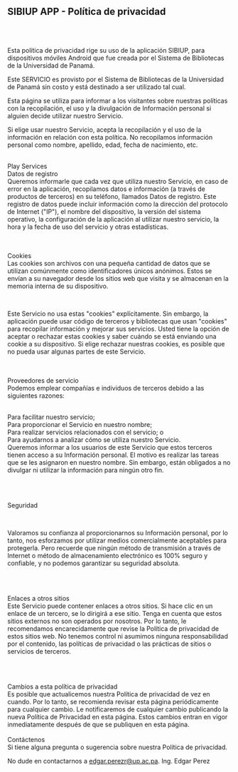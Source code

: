 <div class="w3-light-grey w3-padding-64 w3-center" id="about">
  <h2>SIBIUP APP - Política de privacidad </h2>
  <br>
  <br>
  
   
  Esta política de privacidad rige su uso de la aplicación SIBIUP,    para dispositivos móviles Android que fue creada por el Sistema de Bibliotecas de la Universidad de Panamá.

 Este SERVICIO es provisto por el Sistema de Bibliotecas de la Universidad de Panamá sin costo y está destinado a ser utilizado tal cual. <br>

 

Esta página se utiliza para informar a los visitantes sobre nuestras políticas con la recopilación, el uso y la divulgación de Información personal si alguien decide utilizar nuestro Servicio. <br>

 

Si elige usar nuestro Servicio, acepta la recopilación y el uso de la información en relación con esta política. No recopilamos información personal como nombre, apellido, edad, fecha de nacimiento, etc. <br>

 

   
<br>
 Play Services 
<br>
Datos de registro 
<br>
Queremos informarle que cada vez que utiliza nuestro Servicio, en caso de error en la aplicación, recopilamos datos e información (a través de productos de terceros) en su teléfono, llamados Datos de registro. Este registro de datos puede incluir información como la dirección del protocolo de Internet ("IP"), el nombre del dispositivo, la versión del sistema operativo, la configuración de la aplicación al utilizar nuestro servicio, la hora y la fecha de uso del servicio y otras estadísticas. <br>
<br>
<br>
 

Cookies 
<br>
Las cookies son archivos con una pequeña cantidad de datos que se utilizan comúnmente como identificadores únicos anónimos. Estos se envían a su navegador desde los sitios web que visita y se almacenan en la memoria interna de su dispositivo. 

<br>

Este Servicio no usa estas "cookies" explícitamente. Sin embargo, la aplicación puede usar código de terceros y bibliotecas que usan "cookies" para recopilar información y mejorar sus servicios. Usted tiene la opción de aceptar o rechazar estas cookies y saber cuándo se está enviando una cookie a su dispositivo. Si elige rechazar nuestras cookies, es posible que no pueda usar algunas partes de este Servicio. 

 
<br>
<br>
Proveedores de servicio 
<br>
Podemos emplear compañías e individuos de terceros debido a las siguientes razones: 
<br>
<br>
 

Para facilitar nuestro servicio; 
<br>
Para proporcionar el Servicio en nuestro nombre; 
<br>
Para realizar servicios relacionados con el servicio; o 
<br>
Para ayudarnos a analizar cómo se utiliza nuestro Servicio. 
<br>
Queremos informar a los usuarios de este Servicio que estos terceros tienen acceso a su Información personal. El motivo es realizar las tareas que se les asignaron en nuestro nombre. Sin embargo, están obligados a no divulgar ni utilizar la información para ningún otro fin. 

<br>
<br>

Seguridad 

 <br>

Valoramos su confianza al proporcionarnos su Información personal, por lo tanto, nos esforzamos por utilizar medios comercialmente aceptables para protegerla. Pero recuerde que ningún método de transmisión a través de Internet o método de almacenamiento electrónico es 100% seguro y confiable, y no podemos garantizar su seguridad absoluta. 

<br>
<br>

Enlaces a otros sitios 
<br>
Este Servicio puede contener enlaces a otros sitios. Si hace clic en un enlace de un tercero, se lo dirigirá a ese sitio. Tenga en cuenta que estos sitios externos no son operados por nosotros. Por lo tanto, le recomendamos encarecidamente que revise la Política de privacidad de estos sitios web. No tenemos control ni asumimos ninguna responsabilidad por el contenido, las políticas de privacidad o las prácticas de sitios o servicios de terceros. 

 

<br>
<br>

Cambios a esta política de privacidad 
<br>
Es posible que actualicemos nuestra Política de privacidad de vez en cuando. Por lo tanto, se recomienda revisar esta página periódicamente para cualquier cambio. Le notificaremos de cualquier cambio publicando la nueva Política de Privacidad en esta página. Estos cambios entran en vigor inmediatamente después de que se publiquen en esta página. 
<br>
<br>
Contáctenos 
<br>
Si tiene alguna pregunta o sugerencia sobre nuestra Política de privacidad.
    </p>
    <p class="w3-large w3-text-pink">No dude en contactarnos a edgar.perezr@up.ac.pa. Ing. Edgar Perez </p>
  
  
</div>
